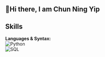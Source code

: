 ## 👋Hi there, I am Chun Ning Yip

## Skills

**Languages & Syntax:**  
![Python](https://img.shields.io/badge/-Python-3776AB?style=flat-square&logo=python&logoColor=ffffff)  
![SQL](https://img.shields.io/badge/-SQL-003B57?style=flat-square&logo=sql&logoColor=ffffff)

<!--
**ning733/ning733** is a ✨ _special_ ✨ repository because its `README.md` (this file) appears on your GitHub profile.

Here are some ideas to get you started:

- 🔭 I’m currently working on ...
- 🌱 I’m currently learning ...
- 👯 I’m looking to collaborate on ...
- 🤔 I’m looking for help with ...
- 💬 Ask me about ...
- 📫 How to reach me: ...
- 😄 Pronouns: ...
- ⚡ Fun fact: ...
-->

